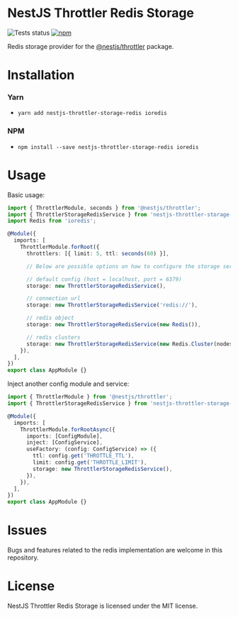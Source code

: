 # NestJS Throttler Redis Storage

![Tests status](https://img.shields.io/github/actions/workflow/status/kkoomen/nestjs-throttler-storage-redis/tests.yml?label=tests&branch=master)
[![npm](https://img.shields.io/npm/v/nestjs-throttler-storage-redis)](https://www.npmjs.com/package/nestjs-throttler-storage-redis)

Redis storage provider for the [@nestjs/throttler](https://github.com/nestjs/throttler) package.

# Installation

### Yarn

- `yarn add nestjs-throttler-storage-redis ioredis`

### NPM

- `npm install --save nestjs-throttler-storage-redis ioredis`

# Usage

Basic usage:

```ts
import { ThrottlerModule, seconds } from '@nestjs/throttler';
import { ThrottlerStorageRedisService } from 'nestjs-throttler-storage-redis';
import Redis from 'ioredis';

@Module({
  imports: [
    ThrottlerModule.forRoot({
      throttlers: [{ limit: 5, ttl: seconds(60) }],

      // Below are possible options on how to configure the storage service.

      // default config (host = localhost, port = 6379)
      storage: new ThrottlerStorageRedisService(),

      // connection url
      storage: new ThrottlerStorageRedisService('redis://'),

      // redis object
      storage: new ThrottlerStorageRedisService(new Redis()),

      // redis clusters
      storage: new ThrottlerStorageRedisService(new Redis.Cluster(nodes, options)),
    }),
  ],
})
export class AppModule {}
```

Inject another config module and service:

```ts
import { ThrottlerModule } from '@nestjs/throttler';
import { ThrottlerStorageRedisService } from 'nestjs-throttler-storage-redis';

@Module({
  imports: [
    ThrottlerModule.forRootAsync({
      imports: [ConfigModule],
      inject: [ConfigService],
      useFactory: (config: ConfigService) => ({
        ttl: config.get('THROTTLE_TTL'),
        limit: config.get('THROTTLE_LIMIT'),
        storage: new ThrottlerStorageRedisService(),
      }),
    }),
  ],
})
export class AppModule {}
```

# Issues

Bugs and features related to the redis implementation are welcome in this
repository.

# License

NestJS Throttler Redis Storage is licensed under the MIT license.
